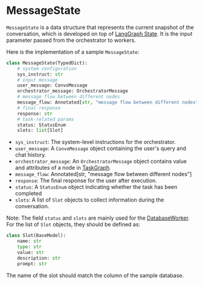 # MessageState

`MessageState` is a data structure that represents the current snapshot of the conversation, which is developed on top of [LangGraph State](https://langchain-ai.github.io/langgraph/concepts/low_level/#state). It is the input parameter passed from the orchestrator to workers.

Here is the implementation of a sample `MessageState`:

```py
class MessageState(TypedDict):
    # system configuration
    sys_instruct: str
    # input message
    user_message: ConvoMessage
    orchestrator_message: OrchestratorMessage
    # message flow between different nodes
    message_flow: Annotated[str, "message flow between different nodes"]
    # final response
    response: str
    # task-related params
    status: StatusEnum
    slots: list[Slot]
```

- `sys_instruct`: The system-level instructions for the orchestrator.
- `user_message`: A `ConvoMessage` object containing the user's query and chat history.
- `orchestrator_message`: An `OrchestratorMessage` object contains value and attributes of a node in [TaskGraph](./Taskgraph/Generation.md).
- `message_flow`: Annotated[str, "message flow between different nodes"]
- `response`: The final response for the user after execution.
- `status`: A `StatusEnum` object indicating whether the task has been completed
- `slots`: A list of `Slot` objects to collect information during the conversation.

Note: The field `status` and `slots` are mainly used for the [DatabaseWorker](./Workers/DatabaseWorker.md). For the list of `Slot` objects, they should be defined as:
```py
class Slot(BaseModel):
    name: str
    type: str
    value: str
    description: str
    prompt: str
```
The name of the slot should match the column of the sample database.
